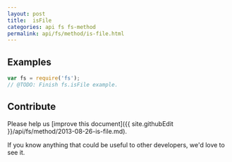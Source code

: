 ```yaml
---
layout: post
title:  isFile
categories: api fs fs-method
permalink: api/fs/method/is-file.html
---
```


## Examples

```javascript
var fs = require('fs');
// @TODO: Finish fs.isFile example.
```

## Contribute

Please help us [improve this document]({{ site.githubEdit }}/api/fs/method/2013-08-26-is-file.md).

If you know anything that could be useful to other developers, we'd love to see it.


